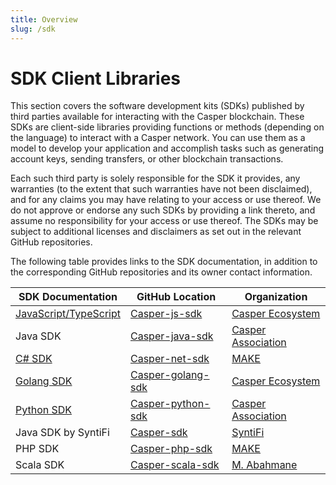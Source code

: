 ```yaml
---
title: Overview
slug: /sdk
---
```


# SDK Client Libraries

This section covers the software development kits (SDKs) published by third parties available for interacting with the Casper blockchain. These SDKs are client-side libraries providing functions or methods (depending on the language) to interact with a Casper network. You can use them as a model to develop your application and accomplish tasks such as generating account keys, sending transfers, or other blockchain transactions.

Each such third party is solely responsible for the SDK it provides, any warranties (to the extent that such warranties have not been disclaimed), and for any claims you may have relating to your access or use thereof. We do not approve or endorse any such SDKs by providing a link thereto, and assume no responsibility for your access or use thereof. The SDKs may be subject to additional licenses and disclaimers as set out in the relevant GitHub repositories.

The following table provides links to the SDK documentation, in addition to the corresponding GitHub repositories and its owner contact information.

| SDK Documentation      | GitHub Location      | Organization |
| ---------------------- | -------------------- | ---------- |
|[JavaScript/TypeScript](/developers/json-rpc/sdk/script-sdk) | [Casper-js-sdk](https://github.com/casper-ecosystem/casper-js-sdk/)| [Casper Ecosystem](https://github.com/casper-ecosystem) |
|Java SDK | [Casper-java-sdk](https://github.com/casper-network/casper-java-sdk/)| [Casper Association](https://github.com/casper-network)|
|[C# SDK](/developers/json-rpc/sdk/csharp-sdk)|[Casper-net-sdk](https://github.com/make-software/casper-net-sdk)| [MAKE](https://github.com/make-software) |
|[Golang SDK](/developers/json-rpc/sdk/go-sdk) |[Casper-golang-sdk](https://github.com/casper-ecosystem/casper-golang-sdk/)| [Casper Ecosystem](https://github.com/casper-ecosystem) |
|[Python SDK](/developers/json-rpc/sdk/python-sdk) |[Casper-python-sdk](https://github.com/casper-network/casper-python-sdk/)| [Casper Association](https://github.com/casper-network) |
|Java SDK by SyntiFi|[Casper-sdk](https://github.com/syntifi/casper-sdk)| [SyntiFi](https://github.com/syntifi) |
|PHP SDK|[Casper-php-sdk](https://github.com/make-software/casper-php-sdk)| [MAKE](https://github.com/make-software) |
| Scala SDK | [Casper-scala-sdk](https://github.com/abahmanem/casper-scala-sdk) | [M. Abahmane](https://github.com/abahmanem) |
